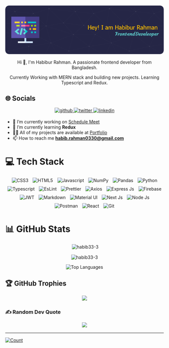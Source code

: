 <p align="center">
  <img src="./images/banner.png" alt="Header">
</p>

<p align="center">Hi 👋, I'm Habibur Rahman. A passionate frontend developer from Bangladesh.</p>
<p align="center">Currently Working with MERN stack and building new projects. Learning Typescript and Redux. </p>

## 🌐 Socials

<div align="center">
<a href="https://github.com/habib33-3" target="_blank">
<img src=https://img.shields.io/badge/github-%2324292e.svg?&style=for-the-badge&logo=github&logoColor=white alt=github style="margin-bottom: 5px;" />
</a>
<a href="https://twitter.com/_habib7" target="_blank">
<img src=https://img.shields.io/badge/twitter-%2300acee.svg?&style=for-the-badge&logo=twitter&logoColor=white alt=twitter style="margin-bottom: 5px;" />
</a>
</a>
<a href="https://www.linkedin.com/in/habibur-rahman44/" target="_blank">
<img src=https://img.shields.io/badge/linkedin-%231E77B5.svg?&style=for-the-badge&logo=linkedin&logoColor=white alt=linkedin style="margin-bottom: 5px;" />
</a>

</a>  
</div>

- 🔭 I’m currently working on [Schedule Meet](https://github.com/Naymul-NN/Schedulemeet-client)
- 🌱 I’m currently learning **Redux**
- 👨‍💻 All of my projects are available at [Portfolio](https://habibur-rahman-snowy.vercel.app/)
- 📫 How to reach me **<habib.rahman0330@gmail.com>**

# 💻 Tech Stack

<div align="center">

<img style="margin: 5px" src="https://img.shields.io/badge/CSS3-1572B6?style=for-the-badge&logo=css3&logoColor=white" alt="CSS3" height="30" />
<img style="margin: 5px" src="https://img.shields.io/badge/HTML5-E34F26?style=for-the-badge&logo=html5&logoColor=white" alt="HTML5" height="30" />
<img style="margin: 5px" src="https://img.shields.io/badge/JavaScript-323330?style=for-the-badge&logo=javascript&logoColor=F7DF1E" alt="Javascript" height="30" />
<img style="margin: 5px" src="https://img.shields.io/badge/Numpy-777BB4?style=for-the-badge&logo=numpy&logoColor=white" alt="NumPy" height="30" />
<img style="margin: 5px" src="https://img.shields.io/badge/Pandas-2C2D72?style=for-the-badge&logo=pandas&logoColor=white" alt="Pandas" height="30" />
<img style="margin: 5px" src="https://img.shields.io/badge/Python-FFD43B?style=for-the-badge&logo=python&logoColor=blue" alt="Python" height="30" />
<img style="margin: 5px" src="https://img.shields.io/badge/TypeScript-007ACC?style=for-the-badge&logo=typescript&logoColor=white" alt="Typescript" height="30" />
<img style="margin: 5px" src="https://img.shields.io/badge/eslint-3A33D1?style=for-the-badge&logo=eslint&logoColor=white" alt="EsLint" height="30" />
<img style="margin: 5px" src="https://img.shields.io/badge/prettier-1A2C34?style=for-the-badge&logo=prettier&logoColor=F7BA3E" alt="Prettier" height="30" />
<img style="margin: 5px" src="https://img.shields.io/badge/axios-671ddf?&style=for-the-badge&logo=axios&logoColor=white" alt="Axios" height="30" />
<img style="margin: 5px" src="https://img.shields.io/badge/Express%20js-000000?style=for-the-badge&logo=express&logoColor=white" alt="Express Js" height="30" />
<img style="margin: 5px" src="https://img.shields.io/badge/firebase-ffca28?style=for-the-badge&logo=firebase&logoColor=black" alt="Firebase" height="30" />
<img style="margin: 5px" src="https://img.shields.io/badge/JWT-000000?style=for-the-badge&logo=JSON%20web%20tokens&logoColor=white" alt="JWT" height="30" />
<img style="margin: 5px" src="https://img.shields.io/badge/Markdown-000000?style=for-the-badge&logo=markdown&logoColor=white" alt="Markdown" height="30" />
<img style="margin: 5px" src="https://img.shields.io/badge/Material%20UI-007FFF?style=for-the-badge&logo=mui&logoColor=white" alt="Material UI" height="30" />
<img style="margin: 5px" src="https://img.shields.io/badge/next%20js-000000?style=for-the-badge&logo=nextdotjs&logoColor=white" alt=" Next Js" height="30" />
<img style="margin: 5px" src="https://img.shields.io/badge/Node%20js-339933?style=for-the-badge&logo=nodedotjs&logoColor=white" alt="Node Js" height="30" />
<img style="margin: 5px" src="https://img.shields.io/badge/Postman-FF6C37?style=for-the-badge&logo=Postman&logoColor=white" alt="Postman" height="30" />
<img style="margin: 5px" src="https://img.shields.io/badge/React-20232A?style=for-the-badge&logo=react&logoColor=61DAFB" alt="React" height="30" />
<img style="margin: 5px" src="https://img.shields.io/badge/GIT-E44C30?style=for-the-badge&logo=git&logoColor=white" alt="Git" height="30" />

</div>

</div>

# 📊 GitHub Stats

<p align="center">&nbsp;<img align="center" src="https://github-readme-stats-six-eosin-19.vercel.app/api?username=habib33-3&show_icons=true&locale=en" alt="habib33-3" /></p>

<p align="center"><img align="center" src="https://github-readme-streak-stats.herokuapp.com/?user=habib33-3&" alt="habib33-3" /></p>

<div align="center">
  <img src="https://github-readme-stats-six-eosin-19.vercel.app/api/top-langs/?username=habib33-3&theme=dark&hide_border=false&include_all_commits=true&count_private=true&layout=donut&langs_count=20&size_weight=0.5&count_weight=0.5" alt="Top Languages" />
</div>

## 🏆 GitHub Trophies

<div align="center"><img src="https://github-profile-trophy.vercel.app/?username=habib33-3&theme=radical&no-frame=false&no-bg=true&margin-w=4"/></div>

### ✍️ Random Dev Quote

<div align="center"><img src="https://quotes-github-readme.vercel.app/api?type=horizontal&theme=radical"/></div>

---

[![Count](https://visitcount.itsvg.in/api?id=habib33-3&icon=0&color=0)](https://visitcount.itsvg.in)
